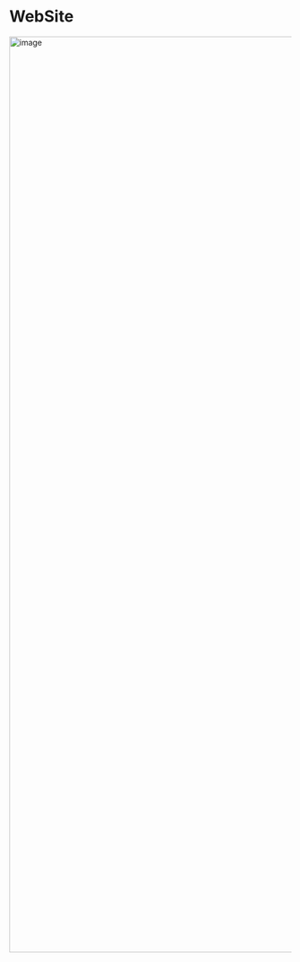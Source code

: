 # WebSite

<img width="1636" alt="image" src="https://user-images.githubusercontent.com/65597797/211117074-73de07f8-96c3-415f-89fb-dc0cfc5f9263.png">
